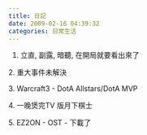 ```yaml
---
title: 日記
date: 2009-02-16 04:39:32
categories: 日常生活
---
```


  
1. <span class="status_text">立直, 副露, 暗聽, 在開局就要看出來了</span>  
  
<span class="status_text">2. 重大事件未解決</span>  
  
<span class="status_text">3. Warcraft3 - DotA Allstars/DotA MVP</span>  
  
<span class="status_text">4. 一晚煲完TV 版月下棋士</span>  
  
<span class="status_text">5. EZ2ON - OST - 下載了  
</span>  